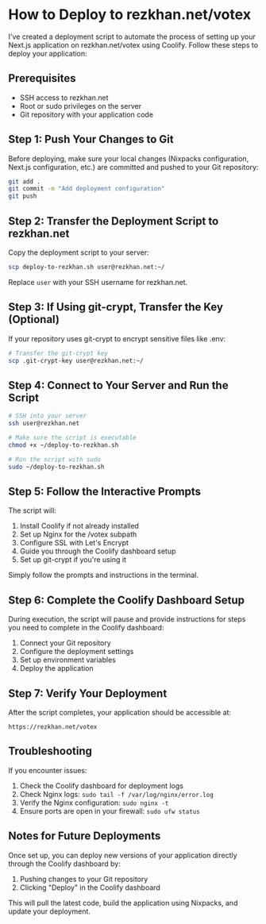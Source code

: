 # How to Deploy to rezkhan.net/votex

I've created a deployment script to automate the process of setting up your Next.js application on rezkhan.net/votex using Coolify. Follow these steps to deploy your application:

## Prerequisites

- SSH access to rezkhan.net
- Root or sudo privileges on the server
- Git repository with your application code

## Step 1: Push Your Changes to Git

Before deploying, make sure your local changes (Nixpacks configuration, Next.js configuration, etc.) are committed and pushed to your Git repository:

```bash
git add .
git commit -m "Add deployment configuration"
git push
```

## Step 2: Transfer the Deployment Script to rezkhan.net

Copy the deployment script to your server:

```bash
scp deploy-to-rezkhan.sh user@rezkhan.net:~/
```

Replace `user` with your SSH username for rezkhan.net.

## Step 3: If Using git-crypt, Transfer the Key (Optional)

If your repository uses git-crypt to encrypt sensitive files like .env:

```bash
# Transfer the git-crypt key
scp .git-crypt-key user@rezkhan.net:~/
```

## Step 4: Connect to Your Server and Run the Script

```bash
# SSH into your server
ssh user@rezkhan.net

# Make sure the script is executable
chmod +x ~/deploy-to-rezkhan.sh

# Run the script with sudo
sudo ~/deploy-to-rezkhan.sh
```

## Step 5: Follow the Interactive Prompts

The script will:

1. Install Coolify if not already installed
2. Set up Nginx for the /votex subpath
3. Configure SSL with Let's Encrypt
4. Guide you through the Coolify dashboard setup
5. Set up git-crypt if you're using it

Simply follow the prompts and instructions in the terminal.

## Step 6: Complete the Coolify Dashboard Setup

During execution, the script will pause and provide instructions for steps you need to complete in the Coolify dashboard:

1. Connect your Git repository
2. Configure the deployment settings
3. Set up environment variables
4. Deploy the application

## Step 7: Verify Your Deployment

After the script completes, your application should be accessible at:

```
https://rezkhan.net/votex
```

## Troubleshooting

If you encounter issues:

1. Check the Coolify dashboard for deployment logs
2. Check Nginx logs: `sudo tail -f /var/log/nginx/error.log`
3. Verify the Nginx configuration: `sudo nginx -t`
4. Ensure ports are open in your firewall: `sudo ufw status`

## Notes for Future Deployments

Once set up, you can deploy new versions of your application directly through the Coolify dashboard by:

1. Pushing changes to your Git repository
2. Clicking "Deploy" in the Coolify dashboard

This will pull the latest code, build the application using Nixpacks, and update your deployment.